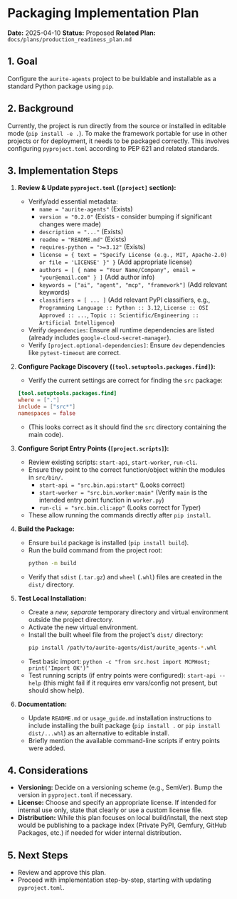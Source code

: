# Packaging Implementation Plan

**Date:** 2025-04-10
**Status:** Proposed
**Related Plan:** `docs/plans/production_readiness_plan.md`

## 1. Goal

Configure the `aurite-agents` project to be buildable and installable as a standard Python package using `pip`.

## 2. Background

Currently, the project is run directly from the source or installed in editable mode (`pip install -e .`). To make the framework portable for use in other projects or for deployment, it needs to be packaged correctly. This involves configuring `pyproject.toml` according to PEP 621 and related standards.

## 3. Implementation Steps

1.  **Review & Update `pyproject.toml` (`[project]` section):**
    *   Verify/add essential metadata:
        *   `name = "aurite-agents"` (Exists)
        *   `version = "0.2.0"` (Exists - consider bumping if significant changes were made)
        *   `description = "..."` (Exists)
        *   `readme = "README.md"` (Exists)
        *   `requires-python = ">=3.12"` (Exists)
        *   `license = { text = "Specify License (e.g., MIT, Apache-2.0) or file = 'LICENSE' }" }` (Add appropriate license)
        *   `authors = [ { name = "Your Name/Company", email = "your@email.com" } ]` (Add author info)
        *   `keywords = ["ai", "agent", "mcp", "framework"]` (Add relevant keywords)
        *   `classifiers = [ ... ]` (Add relevant PyPI classifiers, e.g., `Programming Language :: Python :: 3.12`, `License :: OSI Approved :: ...`, `Topic :: Scientific/Engineering :: Artificial Intelligence`)
    *   Verify `dependencies`: Ensure all runtime dependencies are listed (already includes `google-cloud-secret-manager`).
    *   Verify `[project.optional-dependencies]`: Ensure `dev` dependencies like `pytest-timeout` are correct.

2.  **Configure Package Discovery (`[tool.setuptools.packages.find]`):**
    *   Verify the current settings are correct for finding the `src` package:
      ```toml
      [tool.setuptools.packages.find]
      where = ["."]
      include = ["src*"]
      namespaces = false
      ```
    *   (This looks correct as it should find the `src` directory containing the main code).

3.  **Configure Script Entry Points (`[project.scripts]`):**
    *   Review existing scripts: `start-api`, `start-worker`, `run-cli`.
    *   Ensure they point to the correct function/object within the modules in `src/bin/`.
        *   `start-api = "src.bin.api:start"` (Looks correct)
        *   `start-worker = "src.bin.worker:main"` (Verify `main` is the intended entry point function in `worker.py`)
        *   `run-cli = "src.bin.cli:app"` (Looks correct for Typer)
    *   These allow running the commands directly after `pip install`.

4.  **Build the Package:**
    *   Ensure `build` package is installed (`pip install build`).
    *   Run the build command from the project root:
        ```bash
        python -m build
        ```
    *   Verify that `sdist` (`.tar.gz`) and `wheel` (`.whl`) files are created in the `dist/` directory.

5.  **Test Local Installation:**
    *   Create a *new, separate* temporary directory and virtual environment outside the project directory.
    *   Activate the new virtual environment.
    *   Install the built wheel file from the project's `dist/` directory:
        ```bash
        pip install /path/to/aurite-agents/dist/aurite_agents-*.whl
        ```
    *   Test basic import: `python -c "from src.host import MCPHost; print('Import OK')"`
    *   Test running scripts (if entry points were configured): `start-api --help` (this might fail if it requires env vars/config not present, but should show help).

6.  **Documentation:**
    *   Update `README.md` or `usage_guide.md` installation instructions to include installing the built package (`pip install .` or `pip install dist/...whl`) as an alternative to editable install.
    *   Briefly mention the available command-line scripts if entry points were added.

## 4. Considerations

*   **Versioning:** Decide on a versioning scheme (e.g., SemVer). Bump the version in `pyproject.toml` if necessary.
*   **License:** Choose and specify an appropriate license. If intended for internal use only, state that clearly or use a custom license file.
*   **Distribution:** While this plan focuses on local build/install, the next step would be publishing to a package index (Private PyPI, Gemfury, GitHub Packages, etc.) if needed for wider internal distribution.

## 5. Next Steps

*   Review and approve this plan.
*   Proceed with implementation step-by-step, starting with updating `pyproject.toml`.
